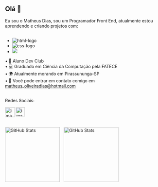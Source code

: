 ## Olá 👋

Eu sou o Matheus Dias, sou um Programador Front End, atualmente estou aprendendo e criando projetos com:
<br>
<br>
  - <img src="https://img.shields.io/badge/HTML5-E34F26?style=for-the-badge&logo=html5&logoColor=white" alt="html-logo" />

  - <img src="https://img.shields.io/badge/CSS3-1572B6?style=for-the-badge&logo=css3&logoColor=white" alt="css-logo" />

  - <img src="https://img.shields.io/badge/JavaScript-F7DF1E?style=for-the-badge&logo=javascript&logoColor=black" />


• 💙 Aluno Dev Club 
<br>
• 💻 Graduado em Ciência da Computação pela FATECE
<br>
• 🌍 Atualmente morando em Pirassununga-SP
<br>
• 📧 Você pode entrar em contato comigo em matheus_oliveiradias@hotmail.com
<br>
<br>

Redes Sociais:

<a href="https://www.linkedin.com/in/matheus-oliveira-882266250" target="_blank">
<img align="left" alt="imagem-linkedin" width="32px" src="https://img.icons8.com/?size=512&id=13930&format=png" a/>

<a href="https://www.instagram.com/matt_oliveira1/" target="_blank">
<img align="left" alt="imagem-insta" width="30px" src="https://upload.wikimedia.org/wikipedia/commons/thumb/a/a5/Instagram_icon.png/600px-Instagram_icon.png?20200512141346" a/>
<br>
<br>
<br>

<p>
  <img 
    align="left" 
    alt="GitHub Stats" 
    height="180" 
    style="padding-right: 10px;" 
    src="https://github-readme-stats.vercel.app/api?username=matheusdiass1&show_icons=true&theme=tokyonight&include_all_commits=true" 
  />
  
<img 
      align="left" 
      alt="GitHub Stats" 
      height="180" 
      src="https://github-readme-stats.vercel.app/api/top-langs/?username=matheusdiass1&theme=tokyonight&layout=compact&custom_title=Tecnologias&langs_count=9" 
  />

</p>

